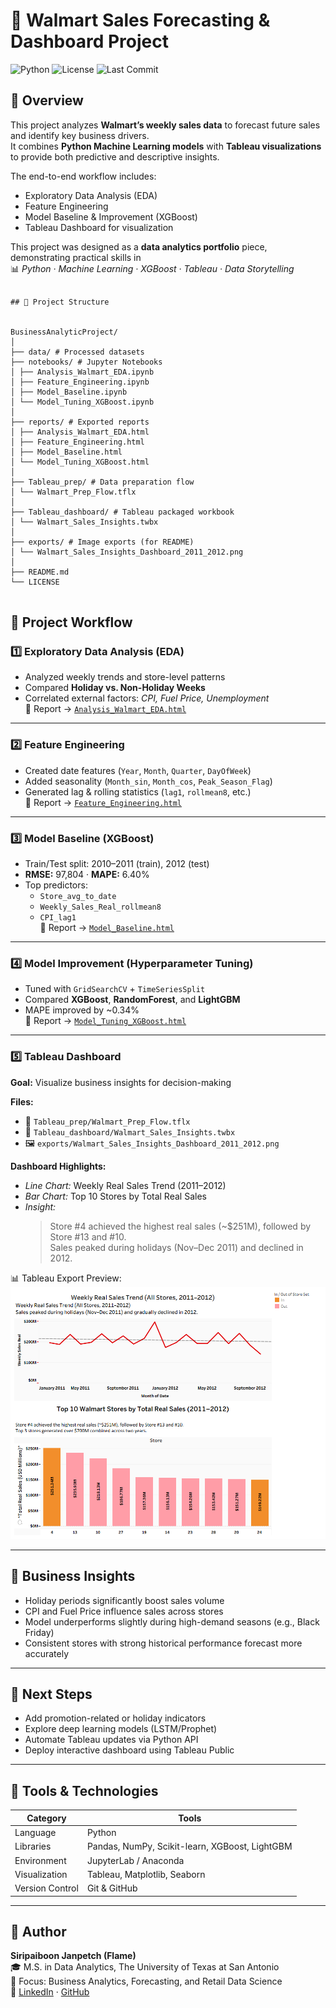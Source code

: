 # 🛒 Walmart Sales Forecasting & Dashboard Project
![Python](https://img.shields.io/badge/Python-3.10+-blue)
![License](https://img.shields.io/badge/License-MIT-green)
![Last Commit](https://img.shields.io/github/last-commit/FlameSJ2000/Walmart-EDA-Project)


## 📘 Overview
This project analyzes **Walmart’s weekly sales data** to forecast future sales and identify key business drivers.  
It combines **Python Machine Learning models** with **Tableau visualizations** to provide both predictive and descriptive insights.  

The end-to-end workflow includes:
- Exploratory Data Analysis (EDA)
- Feature Engineering
- Model Baseline & Improvement (XGBoost)
- Tableau Dashboard for visualization

This project was designed as a **data analytics portfolio** piece, demonstrating practical skills in  
📊 *Python · Machine Learning · XGBoost · Tableau · Data Storytelling*

```

## 📂 Project Structure


BusinessAnalyticProject/
│
├── data/ # Processed datasets
├── notebooks/ # Jupyter Notebooks
│ ├── Analysis_Walmart_EDA.ipynb
│ ├── Feature_Engineering.ipynb
│ ├── Model_Baseline.ipynb
│ └── Model_Tuning_XGBoost.ipynb
│
├── reports/ # Exported reports
│ ├── Analysis_Walmart_EDA.html
│ ├── Feature_Engineering.html
│ ├── Model_Baseline.html
│ └── Model_Tuning_XGBoost.html
│
├── Tableau_prep/ # Data preparation flow
│ └── Walmart_Prep_Flow.tflx
│
├── Tableau_dashboard/ # Tableau packaged workbook
│ └── Walmart_Sales_Insights.twbx
│
├── exports/ # Image exports (for README)
│ └── Walmart_Sales_Insights_Dashboard_2011_2012.png
│
├── README.md
└── LICENSE


```

## 🚀 Project Workflow

### 1️⃣ Exploratory Data Analysis (EDA)
- Analyzed weekly trends and store-level patterns  
- Compared **Holiday vs. Non-Holiday Weeks**  
- Correlated external factors: *CPI, Fuel Price, Unemployment*  
📄 Report → [`Analysis_Walmart_EDA.html`](reports/Analysis_Walmart_EDA.html)

---

### 2️⃣ Feature Engineering
- Created date features (`Year`, `Month`, `Quarter`, `DayOfWeek`)  
- Added seasonality (`Month_sin`, `Month_cos`, `Peak_Season_Flag`)  
- Generated lag & rolling statistics (`lag1`, `rollmean8`, etc.)  
📄 Report → [`Feature_Engineering.html`](reports/Feature_Engineering.html)

---

### 3️⃣ Model Baseline (XGBoost)
- Train/Test split: 2010–2011 (train), 2012 (test)  
- **RMSE:** 97,804 · **MAPE:** 6.40%  
- Top predictors:
  - `Store_avg_to_date`
  - `Weekly_Sales_Real_rollmean8`
  - `CPI_lag1`  
📄 Report → [`Model_Baseline.html`](reports/Model_Baseline.html)

---

### 4️⃣ Model Improvement (Hyperparameter Tuning)
- Tuned with `GridSearchCV` + `TimeSeriesSplit`
- Compared **XGBoost**, **RandomForest**, and **LightGBM**
- MAPE improved by ~0.34%  
📄 Report → [`Model_Tuning_XGBoost.html`](reports/Model_Tuning_XGBoost.html)

---

### 5️⃣ Tableau Dashboard
**Goal:** Visualize business insights for decision-making

**Files:**
- 📁 `Tableau_prep/Walmart_Prep_Flow.tflx`
- 📁 `Tableau_dashboard/Walmart_Sales_Insights.twbx`
- 🖼️ `exports/Walmart_Sales_Insights_Dashboard_2011_2012.png`

**Dashboard Highlights:**
- *Line Chart:* Weekly Real Sales Trend (2011–2012)  
- *Bar Chart:* Top 10 Stores by Total Real Sales  
- *Insight:*  
  > Store #4 achieved the highest real sales (~$251M), followed by Store #13 and #10.  
  > Sales peaked during holidays (Nov–Dec 2011) and declined in 2012.

📊 Tableau Export Preview:  
![Dashboard Preview](exports/Walmart_Sales_Insights_Dashboard_2011_2012.png)

---

## 🧠 Business Insights
- Holiday periods significantly boost sales volume  
- CPI and Fuel Price influence sales across stores  
- Model underperforms slightly during high-demand seasons (e.g., Black Friday)  
- Consistent stores with strong historical performance forecast more accurately  

---

## 🧾 Next Steps
- Add promotion-related or holiday indicators  
- Explore deep learning models (LSTM/Prophet)  
- Automate Tableau updates via Python API  
- Deploy interactive dashboard using Tableau Public  

---

## 🧰 Tools & Technologies
| Category | Tools |
|-----------|--------|
| Language | Python |
| Libraries | Pandas, NumPy, Scikit-learn, XGBoost, LightGBM |
| Environment | JupyterLab / Anaconda |
| Visualization | Tableau, Matplotlib, Seaborn |
| Version Control | Git & GitHub |

---

## 👤 Author
**Siripaiboon Janpetch (Flame)**  
🎓 M.S. in Data Analytics, The University of Texas at San Antonio  
📍 Focus: Business Analytics, Forecasting, and Retail Data Science  
🔗 [LinkedIn](https://www.linkedin.com/in/siripaiboon-janpetch) · [GitHub](https://github.com/FlameSJ2000)

